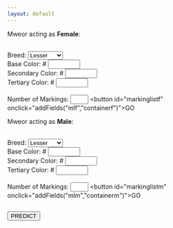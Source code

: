 ```yaml
---
layout: default
---
```


<div class="row">
  <div class="column">Mweor acting as <b>Female</b>:<br><br>

  <label for="breed">Breed: </label>
    <select name="breed" id="breed">
      <option value="lesser">Lesser</option>
      <option value="longhair">Longhair</option>
      <option value="munchkin">Munchkin</option>
      <option value="fire">Fire</option>
      <option value="air">Air</option>
      <option value="earth">Earth</option>
      <option value="water">Water</option>
      <option value="lightning">Lightning</option>
      <option value="plant">Plant</option>
      <option value="ice">Ice</option>
    </select><br>
  <label for="base">Base Color: #</label>
    <input type="text" id="base" name="base" maxlength="6" size="6"><br>
  <label for="secondary">Secondary Color: #</label>
    <input type="text" id="secondary" name="secondary" maxlength="6" size="6"><br>
  <label for="tertiary">Tertiary Color: #</label>
    <input type="text" id="tertiary" name="tertiary" maxlength="6" size="6"><br><br>
  <label for="mlf">Number of Markings:</label>
    <input type="text" id="mlf" name="mlf" maxlength="2" size="2">
    <button id="markinglistf" onclick="addFields("mlf","containerf")">GO</button><br>
    <div id="containerf"></div>
  </div>

  <div class="column">Mweor acting as <b>Male</b>:<br><br>

  <label for="breedm">Breed: </label>
    <select name="breedm" id="breed">
      <option value="lesser">Lesser</option>
      <option value="longhair">Longhair</option>
      <option value="munchkin">Munchkin</option>
      <option value="fire">Fire</option>
      <option value="air">Air</option>
      <option value="earth">Earth</option>
      <option value="water">Water</option>
      <option value="lightning">Lightning</option>
      <option value="plant">Plant</option>
      <option value="ice">Ice</option>
    </select><br>
  <label for="basem">Base Color: #</label>
    <input type="text" id="base" name="base" maxlength="6" size="6"><br>
  <label for="secondarym">Secondary Color: #</label>
    <input type="text" id="secondary" name="secondary" maxlength="6" size="6"><br>
  <label for="tertiarym">Tertiary Color: #</label>
    <input type="text" id="tertiary" name="tertiary" maxlength="6" size="6"><br><br>
  <label for="mlf">Number of Markings:</label>
    <input type="text" id="mlm" name="mlm" maxlength="2" size="2">
    <button id="markinglistm" onclick="addFields("mlm","containerm")">GO</button><br>
    <div id="containerm"></div>
  </div>
</div>

<div class="container">
  <div class="center">

  <button id="predict" onclick="calculator()">PREDICT</button><br>

  </div>
</div>
